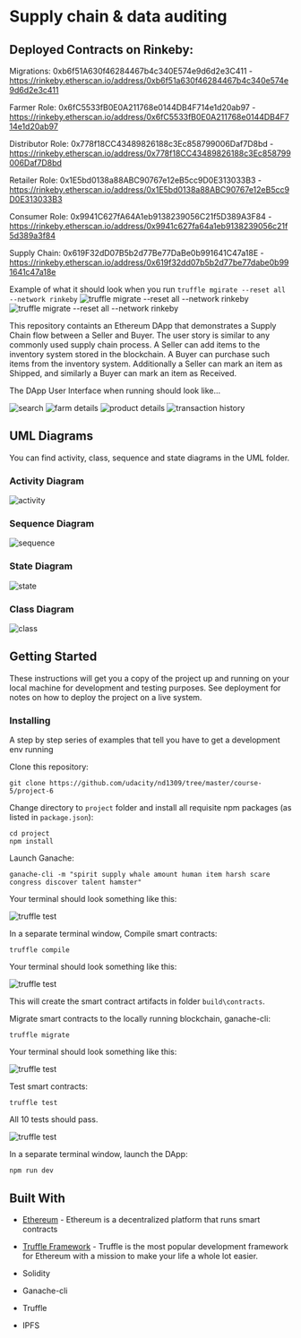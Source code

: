 # Supply chain & data auditing

## Deployed Contracts on Rinkeby: 

Migrations: 0xb6f51A630f46284467b4c340E574e9d6d2e3C411 - https://rinkeby.etherscan.io/address/0xb6f51a630f46284467b4c340e574e9d6d2e3c411

Farmer Role: 0x6fC5533fB0E0A211768e0144DB4F714e1d20ab97 - https://rinkeby.etherscan.io/address/0x6fC5533fB0E0A211768e0144DB4F714e1d20ab97

Distributor Role: 0x778f18CC43489826188c3Ec858799006Daf7D8bd - https://rinkeby.etherscan.io/address/0x778f18CC43489826188c3Ec858799006Daf7D8bd

Retailer Role: 0x1E5bd0138a88ABC90767e12eB5cc9D0E313033B3 - https://rinkeby.etherscan.io/address/0x1E5bd0138a88ABC90767e12eB5cc9D0E313033B3

Consumer Role: 0x9941C627fA64A1eb9138239056C21f5D389A3F84 - https://rinkeby.etherscan.io/address/0x9941c627fa64a1eb9138239056c21f5d389a3f84

Supply Chain: 0x619F32dD07B5b2d77Be77DaBe0b991641C47a18E - https://rinkeby.etherscan.io/address/0x619f32dd07b5b2d77be77dabe0b991641c47a18e


Example of what it should look when you run ```truffle mgirate --reset all --network rinkeby```
![truffle migrate --reset all --network rinkeby](images/deploy-contract-1.png)
![truffle migrate --reset all --network rinkeby](images/deploy-contract-2.png)




This repository containts an Ethereum DApp that demonstrates a Supply Chain flow between a Seller and Buyer. The user story is similar to any commonly used supply chain process. A Seller can add items to the inventory system stored in the blockchain. A Buyer can purchase such items from the inventory system. Additionally a Seller can mark an item as Shipped, and similarly a Buyer can mark an item as Received.

The DApp User Interface when running should look like...

![search](images/search.png)
![farm details](images/farm-details.png)
![product details](images/product-details.png)
![transaction history](images/tx-history.png)


## UML Diagrams
You can find activity, class, sequence and state diagrams in the UML folder. 
### Activity Diagram
![activity](UML/activity-dig.png)

### Sequence Diagram
![sequence](UML/sequence-dig.png)

### State Diagram
![state](UML/state-dig.png)

### Class Diagram
![class](UML/class-dig.png)


## Getting Started

These instructions will get you a copy of the project up and running on your local machine for development and testing purposes. See deployment for notes on how to deploy the project on a live system.


### Installing

A step by step series of examples that tell you have to get a development env running

Clone this repository:

```
git clone https://github.com/udacity/nd1309/tree/master/course-5/project-6
```

Change directory to ```project``` folder and install all requisite npm packages (as listed in ```package.json```):

```
cd project
npm install
```

Launch Ganache:

```
ganache-cli -m "spirit supply whale amount human item harsh scare congress discover talent hamster"
```

Your terminal should look something like this:

![truffle test](images/ganache-cli.png)

In a separate terminal window, Compile smart contracts:

```
truffle compile
```

Your terminal should look something like this:

![truffle test](images/truffle_compile.png)

This will create the smart contract artifacts in folder ```build\contracts```.

Migrate smart contracts to the locally running blockchain, ganache-cli:

```
truffle migrate
```

Your terminal should look something like this:

![truffle test](images/truffle_migrate.png)

Test smart contracts:

```
truffle test
```

All 10 tests should pass.

![truffle test](images/truffle_test.png)

In a separate terminal window, launch the DApp:

```
npm run dev
```

## Built With

* [Ethereum](https://www.ethereum.org/) - Ethereum is a decentralized platform that runs smart contracts
* [Truffle Framework](http://truffleframework.com/) - Truffle is the most popular development framework for Ethereum with a mission to make your life a whole lot easier.


* Solidity
* Ganache-cli
* Truffle
* IPFS

